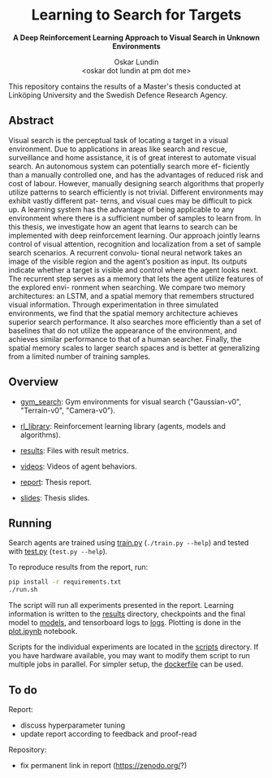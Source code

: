 <div align="center">
<h1>Learning to Search for Targets</h1>
<p><b>A Deep Reinforcement Learning Approach to Visual Search in Unknown Environments</b></p>
<p>Oskar Lundin<br />&lt;oskar dot lundin at pm dot me&gt;</p>
</div>

This repository contains the results of a Master's thesis conducted at Linköping University and the Swedish Defence Research Agency.


## Abstract

Visual search is the perceptual task of locating a target in a visual environment. Due to
applications in areas like search and rescue, surveillance and home assistance, it is of great
interest to automate visual search. An autonomous system can potentially search more ef-
ficiently than a manually controlled one, and has the advantages of reduced risk and cost
of labour. However, manually designing search algorithms that properly utilize patterns
to search efficiently is not trivial. Different environments may exhibit vastly different pat-
terns, and visual cues may be difficult to pick up. A learning system has the advantage of
being applicable to any environment where there is a sufficient number of samples to learn
from.
In this thesis, we investigate how an agent that learns to search can be implemented
with deep reinforcement learning. Our approach jointly learns control of visual attention,
recognition and localization from a set of sample search scenarios. A recurrent convolu-
tional neural network takes an image of the visible region and the agent’s position as input.
Its outputs indicate whether a target is visible and control where the agent looks next. The
recurrent step serves as a memory that lets the agent utilize features of the explored envi-
ronment when searching. We compare two memory architectures: an LSTM, and a spatial
memory that remembers structured visual information. Through experimentation in three
simulated environments, we find that the spatial memory architecture achieves superior
search performance. It also searches more efficiently than a set of baselines that do not
utilize the appearance of the environment, and achieves similar performance to that of a
human searcher. Finally, the spatial memory scales to larger search spaces and is better at
generalizing from a limited number of training samples.

## Overview

- [gym_search](./gym_search): Gym environments for visual search ("Gaussian-v0", "Terrain-v0", "Camera-v0").
- [rl_library](./rl_library): Reinforcement learning library (agents, models and algorithms).

- [results](./results): Files with result metrics.
- [videos](./videos): Videos of agent behaviors.

- [report](./report): Thesis report.
- [slides](./slides): Thesis slides.

## Running

Search agents are trained using [train.py](./train.py) (`./train.py --help`) and tested with [test.py](./test.py) (`test.py --help`).

To reproduce results from the report, run:

```bash
pip install -r requirements.txt
./run.sh
```

The script will run all experiments presented in the report.
Learning information is written to the [results](./results) directory, checkpoints and the final model to [models](./models), and tensorboard logs to [logs](./logs). Plotting is done in the [plot.ipynb](./plot.ipynb) notebook.

Scripts for the individual experiments are located in the [scripts](./scripts) directory.
If you have hardware available, you may want to modify them script to run multiple jobs in parallel.
For simpler setup, the [dockerfile](./dockerfile) can be used.

## To do

Report:

- discuss hyperparameter tuning
- update report according to feedback and proof-read

Repository:

- fix permanent link in report (https://zenodo.org/?)
